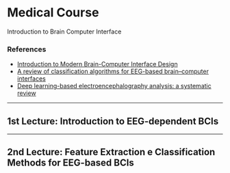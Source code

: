 # Medical Course
Introduction to Brain Computer Interface

### References 
* [Introduction to Modern Brain-Computer Interface Design](https://youtube.com/playlist?list=PLbbCsk7MUIGcO_IZMbyymWU2UezVHNaMq)
* [A review of classification algorithms for EEG-based brain–computer interfaces](https://iopscience.iop.org/article/10.1088/1741-2552/aab2f2)
* [Deep learning-based electroencephalography analysis: a systematic review](https://iopscience.iop.org/article/10.1088/1741-2552/ab260c)


-----
## 1st Lecture: Introduction to EEG-dependent BCIs



-----
## 2nd Lecture: Feature Extraction e Classification Methods for EEG-based BCIs
